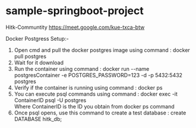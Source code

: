 # sample-springboot-project
Hitk-Communtity
https://meet.google.com/kue-txca-btw

Docker Postgress Setup:- 
1.	Open cmd and pull the docker postgres image using command :
 docker pull postgres
2.	Wait for it download 
3.	Run the container using command :
 docker run --name postgresContainer -e POSTGRES_PASSWORD=123 -d -p 5432:5432 postgres
4.	Verify if the container is running using command :
 docker ps
5.	You can execute psql commands using command : 
docker exec -it ContainerID psql -U postgres     
Where ContainerID is the ID you obtain from docker ps command  
6.	Once psql opens, use this command to create a test database :
 create DATABASE hitk_db;
